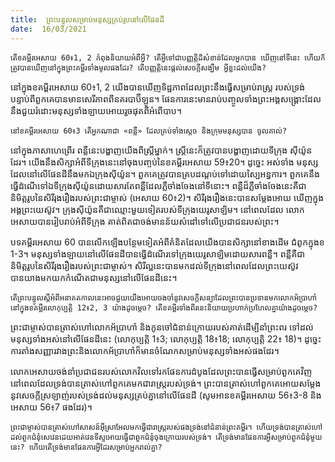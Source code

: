 ```yaml
---
title:  ព្រះបន្ទូលសម្រាប់មនុស្សគ្រប់រូបនៅលើផែនដី
date:  16/03/2021
---
```


`តើខគម្ពីរអេសាយ 60៖1, 2 កំពុងនិយាយអំពីអ្វី? តើអ្វីទៅជាបញ្ញត្តិដ៏សំខាន់ដែលអ្នកបាន ឃើញនៅទីនេះ ហើយក៏ត្រូវបានឃើញនៅក្នុងព្រះគម្ពីរទាំងមូលផងដែរ? តើបញ្ញតិ្តនេះផ្តល់សេចក្តីសង្ឃឹម អ្វីខ្លះដល់យើង?`

នៅក្នុងខគម្ពីរអេសាយ 60៖1, 2 យើងបានឃើញទិដ្ឋភាពដែលព្រះនឹងធ្វើសម្រាប់រាស្ត្រ របស់ទ្រង់បន្ទាប់ពីពួកគេបានមានសេរីភាពពីនគរបាប៊ីឡូន។ ផែនការនេះមានរាប់បញ្ចូលទាំងព្រះអង្គសង្រ្គោះដែលនឹងជួយរំដោះមនុស្សទាំងឡាយអោយរួចផុតពីអំពើបាប។

`នៅខគម្ពីរអេសាយ 60៖3 តើអ្នកណាជា «ពន្លឺ» ដែលគ្រប់ទាំងស្តេច និងក្រុមមនុស្សបាន ចូលគាល់?`

នៅក្នុងភាសាហេព្រើរ ពន្លឺនេះបង្ហាញយើងពីស្ត្រីម្នាក់។ ស្ត្រីនេះក៏ត្រូវបានបង្ហាញដោយទីក្រុង ស៊ីយ៉ូនដែរ។ យើងនឹងសិក្សាអំពីទីក្រុងនេះនៅចុងបញ្ចប់នៃខគម្ពីរអេសាយ 59៖20។ ដូច្នេះ អស់ទាំង មនុស្សដែលនៅលើផែនដីនឹងមកឯក្រុងស៊ីយ៉ូន។ ពួកគេត្រូវបានគ្របដណ្តប់ទៅដោយស្បៃអន្ធការ។ ពួកគេនឹងធ្វើដំណើទៅឯទីក្រុងស៊ីយ៉ូនដោយសារតែពន្លឺដែលភ្លឺចាំងចែងនៅទីនោះ។ ពន្លឺដ៏ភ្លឺចាំងចែងនេះគឺជានិមិត្តរូបនៃសិរីរុងរឿងរបស់ព្រះជាម្ចាស់ (អេសាយ 60៖2)។ សិរីរុងរឿងនេះបានសម្តែងអោយ ឃើញក្នុងអង្គព្រះយេស៊ូវ។ ក្រុងស៊ីយ៉ូនគឺជាឈ្មោះមួយទៀតរបស់ទីក្រុងយេរូសាឡិម។ នៅពេលដែល លោកអេសាយបានរៀបរាប់អំពីទីក្រុង គាត់ពិតជាចង់មានន័យសំដៅទៅលើប្រជាជនរបស់ព្រះ។

បទគម្ពីរអេសាយ 60 បានលើកឡើងបន្ថែមទៀតអំពីគំនិតដែលយើងបានសិក្សានៅខាងដើម ជំពូកក្នុងខ 1-3។ មនុស្សទាំងឡាយនៅលើផែនដីបានធ្វើដំណើរទៅក្រុងយេរូសាឡិមដោយសារពន្លឺ។ ពន្លឺគឺជានិមិត្តរូបនៃសិរីរុងរឿងរបស់ព្រះជាម្ចាស់។ សិរីល្អនេះបានមកដល់ទីក្រុងនៅពេលដែលព្រះយេស៊ូវ បានយាងមកយកកំណើតជាមនុស្សនៅលើផែនដីនេះ។

`តើព្រះបន្ទូលស្តីអំពីអនាគតកាលនេះអាចជួយយើងអោយចងចាំនូវសេចក្តីសន្យាដែលព្រះបានប្រទានមកលោកអ័ប្រាហាំនៅក្នុងខគម្ពីរលោកុប្បត្ដិ 12៖2, 3 យ៉ាងដូចម្តេច? តើខគម្ពីរទាំងពីរនេះនិយាយប្រហាក់ប្រហែលគ្នាយ៉ាងដូចម្តេច?`

ព្រះជាម្ចាស់បានត្រាស់ហៅលោកអ័ប្រាហាំ និងកូនចៅជំនាន់ក្រោយរបស់គាត់ដើម្បីនាំព្រះពរ ទៅដល់មនុស្សទាំងអស់នៅលើផែនដីនេះ (លោកុប្បត្ដិ 1៖3; លោកុប្បត្ដិ 18៖18; លោកុប្បត្ដិ 22៖ 18)។ ដូច្នេះ ការតាំងសញ្ញារវាងព្រះនិងលោកអ័ប្រាហាំក៏មានចំណែកសម្រាប់មនុស្សទាំងអស់ផងដែរ។

លោកអេសាយចង់នាំប្រជាជនរបស់លោកវិលទៅរកផែនការដំបូងដែលព្រះបានធ្វើសម្រាប់ពួកគេវិញ នៅពេលដែលទ្រង់បានត្រាស់ហៅពួកគេមកជារាស្ត្ររបស់ទ្រង់។ ព្រះបានត្រាស់ហៅពួកគេអោយសម្តែងនូវសេចក្តីស្រឡាញ់របស់ទ្រង់ដល់មនុស្សគ្រប់គ្នានៅលើផែនដី (សូមអានខគម្ពីរអេសាយ 56៖3-8 និងអេសាយ 56៖7 ផងដែរ)។

`ព្រះជាម្ចាស់បានត្រាស់ហៅសាសន៍អ៊ីស្រាអែលមកធ្វើជារាស្ត្ររបស់ផងទ្រង់នៅជំនាន់ព្រះគម្ពីរ។ ហើយទ្រង់បានត្រាស់ហៅដល់ពួកជំនុំសេវេនដេយអាត់វេនទីស្ទអោយធ្វើជាពួកជំនុំចុងក្រោយរបស់ទ្រង់។ តើទ្រង់មានផែនការអ្វីសម្រាប់ពួកជំនុំមួយនេះ? ហើយតើទ្រង់មានផែនការអ្វីដែរសម្រាប់អ្នករាល់គ្នា?`